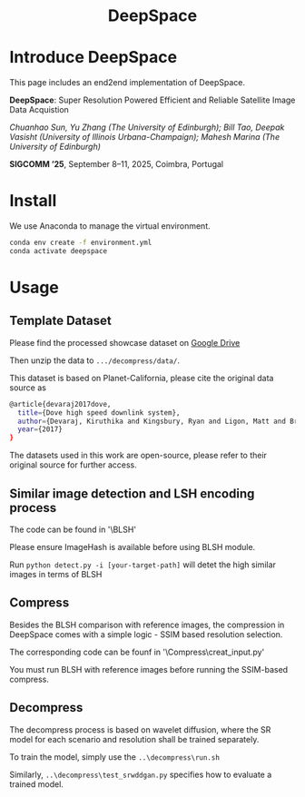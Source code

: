 <h1 align="center">
  <b>DeepSpace</b><br>
</h1>

# Introduce DeepSpace

This page includes an end2end implementation of DeepSpace.

**DeepSpace**: Super Resolution Powered Efficient and Reliable Satellite Image Data Acquistion

*Chuanhao Sun, Yu Zhang (The University of Edinburgh); Bill Tao, Deepak Vasisht (University of Illinois Urbana-Champaign); Mahesh Marina (The University of Edinburgh)*

**SIGCOMM ’25**, September 8–11, 2025, Coimbra, Portugal

# Install

We use Anaconda to manage the virtual environment.

```bash
conda env create -f environment.yml
conda activate deepspace
```

# Usage 

## Template Dataset

Please find the processed showcase dataset on [Google Drive](https://drive.google.com/drive/folders/15k_WgA8qqc4pFRkS0FEPnAhyhyfEQb18?usp=sharing)

Then unzip the data to `.../decompress/data/`.

This dataset is based on Planet-California, please cite the original data source as

```bash
@article{devaraj2017dove,
  title={Dove high speed downlink system},
  author={Devaraj, Kiruthika and Kingsbury, Ryan and Ligon, Matt and Breu, Joseph and Vittaldev, Vivek and Klofas, Bryan and Yeon, Patrick and Colton, Kyle},
  year={2017}
}
```

The datasets used in this work are open-source, please refer to their original source for further access.

## Similar image detection and LSH encoding process

The code can be found in '\BLSH'

Please ensure ImageHash is available before using BLSH module.

Run `python detect.py -i [your-target-path]` will detet the high similar images in terms of BLSH

## Compress

Besides the BLSH comparison with reference images, the compression in DeepSpace comes with a simple logic - SSIM based resolution selection.

The corresponding code can be founf in '\Compress\creat_input.py'

You must run BLSH with reference images before running the SSIM-based compress.

## Decompress

The decompress process is based on wavelet diffusion, where the SR model for each scenario and resolution shall be trained separately.

To train the model, simply use the `..\decompress\run.sh`

Similarly, `..\decompress\test_srwddgan.py` specifies how to evaluate a trained model.


